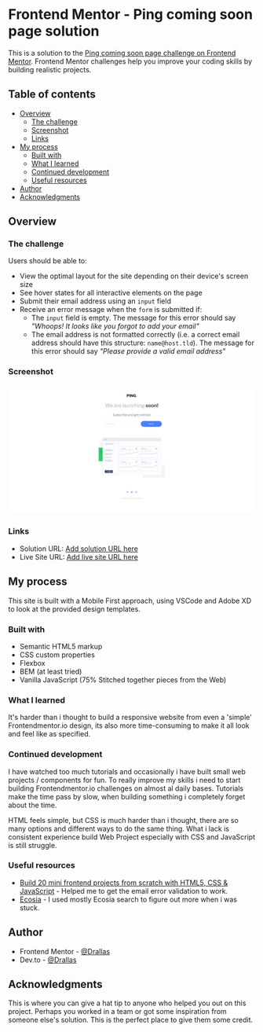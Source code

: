 # Frontend Mentor - Ping coming soon page solution

This is a solution to the [Ping coming soon page challenge on Frontend Mentor](https://www.frontendmentor.io/challenges/ping-single-column-coming-soon-page-5cadd051fec04111f7b848da). Frontend Mentor challenges help you improve your coding skills by building realistic projects. 

## Table of contents

- [Overview](#overview)
  - [The challenge](#the-challenge)
  - [Screenshot](#screenshot)
  - [Links](#links)
- [My process](#my-process)
  - [Built with](#built-with)
  - [What I learned](#what-i-learned)
  - [Continued development](#continued-development)
  - [Useful resources](#useful-resources)
- [Author](#author)
- [Acknowledgments](#acknowledgments)

## Overview

### The challenge

Users should be able to:

- View the optimal layout for the site depending on their device's screen size
- See hover states for all interactive elements on the page
- Submit their email address using an `input` field
- Receive an error message when the `form` is submitted if:
	- The `input` field is empty. The message for this error should say *"Whoops! It looks like you forgot to add your email"*
	- The email address is not formatted correctly (i.e. a correct email address should have this structure: `name@host.tld`). The message for this error should say *"Please provide a valid email address"*

### Screenshot

![screenshot](screenshot.png)

### Links

- Solution URL: [Add solution URL here](https://github.com/Drallas/Ping-Coming-Soon)
- Live Site URL: [Add live site URL here](https://drallas.github.io/Ping-Coming-Soon/)

## My process
This site is built with a Mobile First approach, using VSCode and Adobe XD to look at the provided design templates.

### Built with

- Semantic HTML5 markup
- CSS custom properties
- Flexbox
- BEM (at least tried)
- Vanilla JavaScript (75% Stitched together pieces from the Web)

### What I learned

It's harder than i thought to build a responsive website from even a 'simple' Frontendmentor.io design, its also more time-consuming to make it all look and feel like as specified. 

### Continued development

I have watched too much tutorials and occasionally i have built small web projects  / components for fun. To really improve my skills i need to start building Frontendmentor.io challenges on almost al daily bases. Tutorials make the time pass by slow, when building something i completely forget about the time.

HTML feels simple, but CSS is much harder than i thought, there are so many options and different ways to do the same thing. What i lack is consistent experience build Web Project especially with CSS and JavaScript is still struggle. 

### Useful resources

- [Build 20 mini frontend projects from scratch with HTML5, CSS & JavaScript](https://www.udemy.com/course/web-projects-with-vanilla-javascript/) - Helped me to get the email error validation to work.
- [Ecosia](www.ecosia.org) - I used mostly Ecosia search to figure out more when i was stuck.

## Author

- Frontend Mentor - [@Drallas](https://www.frontendmentor.io/profile/Drallas)
- Dev.to - [@Drallas](https://dev.to/drallas)

## Acknowledgments

This is where you can give a hat tip to anyone who helped you out on this project. Perhaps you worked in a team or got some inspiration from someone else's solution. This is the perfect place to give them some credit.

